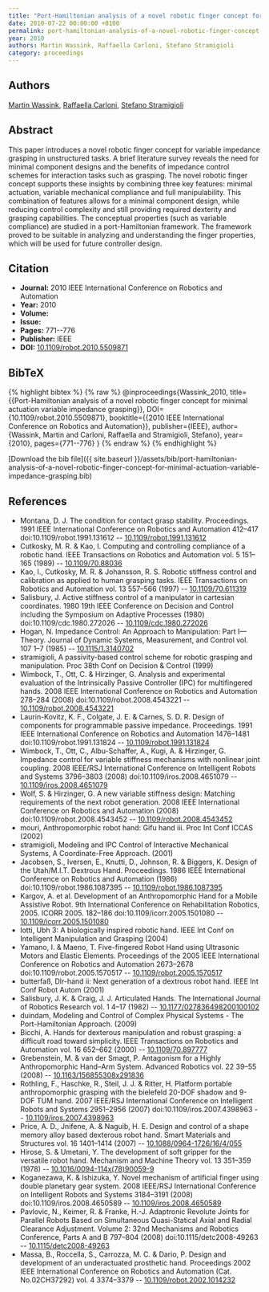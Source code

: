 ```yaml
---
title: "Port-Hamiltonian analysis of a novel robotic finger concept for minimal actuation variable impedance grasping"
date: 2010-07-22 00:00:00 +0100
permalink: port-hamiltonian-analysis-of-a-novel-robotic-finger-concept-for-minimal-actuation-variable-impedance-grasping
year: 2010
authors: Martin Wassink, Raffaella Carloni, Stefano Stramigioli
category: proceedings
---
```

 
## Authors
[Martin Wassink](authors/martin-wassink), [Raffaella Carloni](authors/raffaella-carloni), [Stefano Stramigioli](authors/stefano-stramigioli)
 
## Abstract
This paper introduces a novel robotic finger concept for variable impedance grasping in unstructured tasks. A brief literature survey reveals the need for minimal component designs and the benefits of impedance control schemes for interaction tasks such as grasping. The novel robotic finger concept supports these insights by combining three key features: minimal actuation, variable mechanical compliance and full manipulability. This combination of features allows for a minimal component design, while reducing control complexity and still providing required dexterity and grasping capabilities. The conceptual properties (such as variable compliance) are studied in a port-Hamiltonian framework. The framework proved to be suitable in analyzing and understanding the finger properties, which will be used for future controller design.
 
## Citation
- **Journal:** 2010 IEEE International Conference on Robotics and Automation
- **Year:** 2010
- **Volume:** 
- **Issue:** 
- **Pages:** 771--776
- **Publisher:** IEEE
- **DOI:** [10.1109/robot.2010.5509871](https://doi.org/10.1109/robot.2010.5509871)
 
## BibTeX
{% highlight bibtex %}
{% raw %}
@inproceedings{Wassink_2010,
  title={{Port-Hamiltonian analysis of a novel robotic finger concept for minimal actuation variable impedance grasping}},
  DOI={10.1109/robot.2010.5509871},
  booktitle={{2010 IEEE International Conference on Robotics and Automation}},
  publisher={IEEE},
  author={Wassink, Martin and Carloni, Raffaella and Stramigioli, Stefano},
  year={2010},
  pages={771--776}
}
{% endraw %}
{% endhighlight %}
 
[Download the bib file]({{ site.baseurl }}/assets/bib/port-hamiltonian-analysis-of-a-novel-robotic-finger-concept-for-minimal-actuation-variable-impedance-grasping.bib)
 
## References
- Montana, D. J. The condition for contact grasp stability. Proceedings. 1991 IEEE International Conference on Robotics and Automation 412–417 doi:10.1109/robot.1991.131612 -- [10.1109/robot.1991.131612](https://doi.org/10.1109/robot.1991.131612)
- Cutkosky, M. R. & Kao, I. Computing and controlling compliance of a robotic hand. IEEE Transactions on Robotics and Automation vol. 5 151–165 (1989) -- [10.1109/70.88036](https://doi.org/10.1109/70.88036)
- Kao, I., Cutkosky, M. R. & Johansson, R. S. Robotic stiffness control and calibration as applied to human grasping tasks. IEEE Transactions on Robotics and Automation vol. 13 557–566 (1997) -- [10.1109/70.611319](https://doi.org/10.1109/70.611319)
- Salisbury, J. Active stiffness control of a manipulator in cartesian coordinates. 1980 19th IEEE Conference on Decision and Control including the Symposium on Adaptive Processes (1980) doi:10.1109/cdc.1980.272026 -- [10.1109/cdc.1980.272026](https://doi.org/10.1109/cdc.1980.272026)
- Hogan, N. Impedance Control: An Approach to Manipulation: Part I—Theory. Journal of Dynamic Systems, Measurement, and Control vol. 107 1–7 (1985) -- [10.1115/1.3140702](https://doi.org/10.1115/1.3140702)
- stramigioli, A passivity-based control scheme for robotic grasping and manipulation. Proc 38th Conf on Decision & Control (1999)
- Wimbock, T., Ott, C. & Hirzinger, G. Analysis and experimental evaluation of the Intrinsically Passive Controller (IPC) for multifingered hands. 2008 IEEE International Conference on Robotics and Automation 278–284 (2008) doi:10.1109/robot.2008.4543221 -- [10.1109/robot.2008.4543221](https://doi.org/10.1109/robot.2008.4543221)
- Laurin-Kovitz, K. F., Colgate, J. E. & Carnes, S. D. R. Design of components for programmable passive impedance. Proceedings. 1991 IEEE International Conference on Robotics and Automation 1476–1481 doi:10.1109/robot.1991.131824 -- [10.1109/robot.1991.131824](https://doi.org/10.1109/robot.1991.131824)
- Wimbock, T., Ott, C., Albu-Schaffer, A., Kugi, A. & Hirzinger, G. Impedance control for variable stiffness mechanisms with nonlinear joint coupling. 2008 IEEE/RSJ International Conference on Intelligent Robots and Systems 3796–3803 (2008) doi:10.1109/iros.2008.4651079 -- [10.1109/iros.2008.4651079](https://doi.org/10.1109/iros.2008.4651079)
- Wolf, S. & Hirzinger, G. A new variable stiffness design: Matching requirements of the next robot generation. 2008 IEEE International Conference on Robotics and Automation (2008) doi:10.1109/robot.2008.4543452 -- [10.1109/robot.2008.4543452](https://doi.org/10.1109/robot.2008.4543452)
- mouri, Anthropomorphic robot hand: Gifu hand iii. Proc Int Conf ICCAS (2002)
- stramigioli, Modeling and IPC Control of Interactive Mechanical Systems, A Coordinate-Free Approach. (2001)
- Jacobsen, S., Iversen, E., Knutti, D., Johnson, R. & Biggers, K. Design of the Utah/M.I.T. Dextrous Hand. Proceedings. 1986 IEEE International Conference on Robotics and Automation (1986) doi:10.1109/robot.1986.1087395 -- [10.1109/robot.1986.1087395](https://doi.org/10.1109/robot.1986.1087395)
- Kargov, A. et al. Development of an Anthropomorphic Hand for a Mobile Assistive Robot. 9th International Conference on Rehabilitation Robotics, 2005. ICORR 2005. 182–186 doi:10.1109/icorr.2005.1501080 -- [10.1109/icorr.2005.1501080](https://doi.org/10.1109/icorr.2005.1501080)
- lotti, Ubh 3: A biologically inspired robotic hand. IEEE Int Conf on Intelligent Manipulation and Grasping (2004)
- Yamano, I. & Maeno, T. Five-fingered Robot Hand using Ultrasonic Motors and Elastic Elements. Proceedings of the 2005 IEEE International Conference on Robotics and Automation 2673–2678 doi:10.1109/robot.2005.1570517 -- [10.1109/robot.2005.1570517](https://doi.org/10.1109/robot.2005.1570517)
- butterfaß, Dlr-hand ii: Next generation of a dextrous robot hand. IEEE Int Conf Robot Autom (2001)
- Salisbury, J. K. & Craig, J. J. Articulated Hands. The International Journal of Robotics Research vol. 1 4–17 (1982) -- [10.1177/027836498200100102](https://doi.org/10.1177/027836498200100102)
- duindam, Modeling and Control of Complex Physical Systems - The Port-Hamiltonian Approach. (2009)
- Bicchi, A. Hands for dexterous manipulation and robust grasping: a difficult road toward simplicity. IEEE Transactions on Robotics and Automation vol. 16 652–662 (2000) -- [10.1109/70.897777](https://doi.org/10.1109/70.897777)
- Grebenstein, M. & van der Smagt, P. Antagonism for a Highly Anthropomorphic Hand–Arm System. Advanced Robotics vol. 22 39–55 (2008) -- [10.1163/156855308x291836](https://doi.org/10.1163/156855308x291836)
- Rothling, F., Haschke, R., Steil, J. J. & Ritter, H. Platform portable anthropomorphic grasping with the bielefeld 20-DOF shadow and 9-DOF TUM hand. 2007 IEEE/RSJ International Conference on Intelligent Robots and Systems 2951–2956 (2007) doi:10.1109/iros.2007.4398963 -- [10.1109/iros.2007.4398963](https://doi.org/10.1109/iros.2007.4398963)
- Price, A. D., Jnifene, A. & Naguib, H. E. Design and control of a shape memory alloy based dexterous robot hand. Smart Materials and Structures vol. 16 1401–1414 (2007) -- [10.1088/0964-1726/16/4/055](https://doi.org/10.1088/0964-1726/16/4/055)
- Hirose, S. & Umetani, Y. The development of soft gripper for the versatile robot hand. Mechanism and Machine Theory vol. 13 351–359 (1978) -- [10.1016/0094-114x(78)90059-9](https://doi.org/10.1016/0094-114x(78)90059-9)
- Koganezawa, K. & Ishizuka, Y. Novel mechanism of artificial finger using double planetary gear system. 2008 IEEE/RSJ International Conference on Intelligent Robots and Systems 3184–3191 (2008) doi:10.1109/iros.2008.4650589 -- [10.1109/iros.2008.4650589](https://doi.org/10.1109/iros.2008.4650589)
- Pavlovic, N., Keimer, R. & Franke, H.-J. Adaptronic Revolute Joints for Parallel Robots Based on Simultaneous Quasi-Statical Axial and Radial Clearance Adjustment. Volume 2: 32nd Mechanisms and Robotics Conference, Parts A and B 797–804 (2008) doi:10.1115/detc2008-49263 -- [10.1115/detc2008-49263](https://doi.org/10.1115/detc2008-49263)
- Massa, B., Roccella, S., Carrozza, M. C. & Dario, P. Design and development of an underactuated prosthetic hand. Proceedings 2002 IEEE International Conference on Robotics and Automation (Cat. No.02CH37292) vol. 4 3374–3379 -- [10.1109/robot.2002.1014232](https://doi.org/10.1109/robot.2002.1014232)

